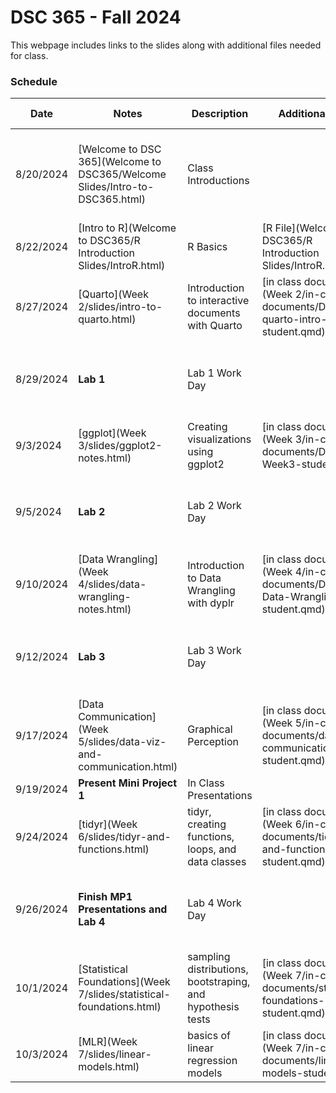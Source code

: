 # DSC 365 - Fall 2024

This webpage includes links to the slides along with additional files needed for class. 

### Schedule

Date | Notes | Description | Additional Files | Homework Assigned
---- | ---- | --- | --- | ---
8/20/2024 | [Welcome to DSC 365](Welcome to DSC365/Welcome Slides/Intro-to-DSC365.html) | Class Introductions | | Download R/R Studio **due Thursday August 22 at 11:59 pm**
8/22/2024 | [Intro to R](Welcome to DSC365/R Introduction Slides/IntroR.html) | R Basics |[R File](Welcome to DSC365/R Introduction Slides/IntroR.R) | 
8/27/2024 | [Quarto](Week 2/slides/intro-to-quarto.html) | Introduction to interactive documents with Quarto  |[in class document](Week 2/in-class-documents/DSC365-quarto-intro-student.qmd) | 
8/29/2024 | **Lab 1** | Lab 1 Work Day | | **Due** Thursday September 5 at 11:59 pm in Blueline
9/3/2024 | [ggplot](Week 3/slides/ggplot2-notes.html) | Creating visualizations using ggplot2  |[in class document](Week 3/in-class-documents/DSC365-Week3-student.qmd) | 
9/5/2024 | **Lab 2** | Lab 2 Work Day | | **Due** Tuesday September 10 at 11:59 pm in Blueline
9/10/2024 | [Data Wrangling](Week 4/slides/data-wrangling-notes.html) | Introduction to Data Wrangling with dyplr  |[in class document](Week 4/in-class-documents/DSC365-Data-Wrangling-student.qmd) | 
9/12/2024 | **Lab 3** | Lab 3 Work Day | | **Due** Tuesday September 26 at 11:59 pm in Blueline
9/17/2024 | [Data Communication](Week 5/slides/data-viz-and-communication.html) | Graphical Perception |[in class document](Week 5/in-class-documents/data-communication-student.qmd) | 
9/19/2024 | **Present Mini Project 1** | In Class Presentations | | 
9/24/2024 | [tidyr](Week 6/slides/tidyr-and-functions.html) | tidyr, creating functions, loops, and data classes |[in class document](Week 6/in-class-documents/tidyr-and-functions-student.qmd) | 
9/26/2024 | **Finish MP1 Presentations and Lab 4** | Lab 4 Work Day | | **Due** Thursday October 3rd at 11:59 pm in Blueline
10/1/2024 | [Statistical Foundations](Week 7/slides/statistical-foundations.html) | sampling distributions, bootstraping, and hypothesis tests |[in class document](Week 7/in-class-documents/statistical-foundations-student.qmd) | 
10/3/2024 | [MLR](Week 7/slides/linear-models.html) | basics of linear regression models |[in class document](Week 7/in-class-documents/linear-models-student.qmd) | 
